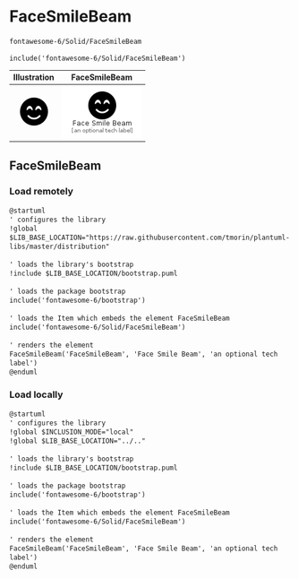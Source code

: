 # FaceSmileBeam


```text
fontawesome-6/Solid/FaceSmileBeam
```

```text
include('fontawesome-6/Solid/FaceSmileBeam')
```



| Illustration | FaceSmileBeam |
| :---: | :---: |
| ![illustration for Illustration](../../fontawesome-6/Solid/FaceSmileBeam.png) | ![illustration for FaceSmileBeam](../../fontawesome-6/Solid/FaceSmileBeam.Local.png) |




## FaceSmileBeam

### Load remotely
```plantuml
@startuml
' configures the library
!global $LIB_BASE_LOCATION="https://raw.githubusercontent.com/tmorin/plantuml-libs/master/distribution"

' loads the library's bootstrap
!include $LIB_BASE_LOCATION/bootstrap.puml

' loads the package bootstrap
include('fontawesome-6/bootstrap')

' loads the Item which embeds the element FaceSmileBeam
include('fontawesome-6/Solid/FaceSmileBeam')

' renders the element
FaceSmileBeam('FaceSmileBeam', 'Face Smile Beam', 'an optional tech label')
@enduml
```

### Load locally
```plantuml
@startuml
' configures the library
!global $INCLUSION_MODE="local"
!global $LIB_BASE_LOCATION="../.."

' loads the library's bootstrap
!include $LIB_BASE_LOCATION/bootstrap.puml

' loads the package bootstrap
include('fontawesome-6/bootstrap')

' loads the Item which embeds the element FaceSmileBeam
include('fontawesome-6/Solid/FaceSmileBeam')

' renders the element
FaceSmileBeam('FaceSmileBeam', 'Face Smile Beam', 'an optional tech label')
@enduml
```

